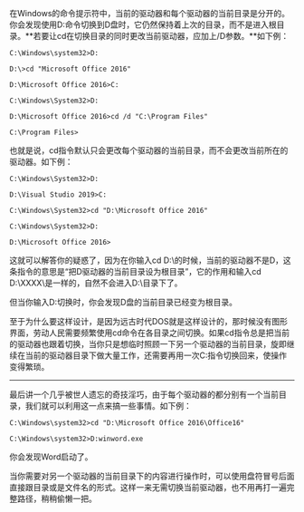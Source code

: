 



在Windows的命令提示符中，当前的驱动器和每个驱动器的当前目录是分开的。你会发现使用D:命令切换到D盘时，它仍然保持着上次的目录，而不是进入根目录。**若要让cd在切换目录的同时更改当前驱动器，应加上/D参数。**如下例：


```
C:\Windows\system32>D:

D:\>cd "Microsoft Office 2016"

D:\Microsoft Office 2016>C:

C:\Windows\System32>D:

D:\Microsoft Office 2016>cd /d "C:\Program Files"

C:\Program Files>
```
也就是说，cd指令默认只会更改每个驱动器的当前目录，而不会更改当前所在的驱动器。如下例：


```
C:\Windows\System32>D:

D:\Visual Studio 2019>C:

C:\Windows\System32>cd "D:\Microsoft Office 2016"

C:\Windows\System32>D:

D:\Microsoft Office 2016>
```
这就可以解答你的疑惑了，因为在你输入cd D:\的时候，当前的驱动器不是D，这条指令的意思是“把D驱动器的当前目录设为根目录”，它的作用和输入cd D:\XXXX\是一样的，自然不会进入D:\目录下了。

但当你输入D:切换时，你会发现D盘的当前目录已经变为根目录。

至于为什么要这样设计，是因为远古时代DOS就是这样设计的，那时候没有图形界面，劳动人民需要频繁使用cd命令在各目录之间切换。如果cd指令总是把当前的驱动器也跟着切换，当你只是想临时照顾一下另一个驱动器的当前目录，旋即继续在当前的驱动器目录下做大量工作，还需要再用一次C:指令切换回来，使操作变得繁琐。



---

最后讲一个几乎被世人遗忘的奇技淫巧，由于每个驱动器的都分别有一个当前目录，我们就可以利用这一点来搞一些事情。如下例：


```
C:\Windows\system32>cd "D:\Microsoft Office 2016\Office16"

C:\Windows\system32>D:winword.exe
```
你会发现Word启动了。

当你需要对另一个驱动器的当前目录下的内容进行操作时，可以使用盘符冒号后面直接跟目录或是文件名的形式。这样一来无需切换当前驱动器，也不用再打一遍完整路径，稍稍偷懒一把。





